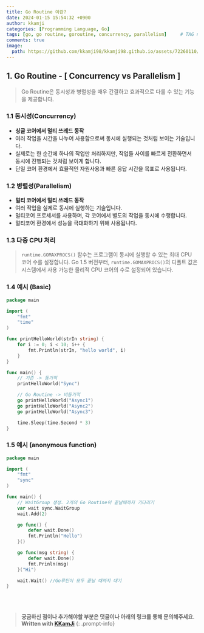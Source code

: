 ```yaml
---
title: Go Routine 이란?
date: 2024-01-15 15:54:32 +0900
author: kkamji
categories: [Programming Language, Go]
tags: [go, go routine, goroutine, concurrency, parallelism]     # TAG names should always be lowercase
comments: true
image:
  path: https://github.com/kkamji98/kkamji98.github.io/assets/72260110/89734e1d-6afb-45dc-a6f9-8da0266bf529
---
```


## 1. Go Routine - [ Concurrency vs Parallelism ]

> Go Routine은 동시성과 병렬성을 매우 간결하고 효과적으로 다룰 수 있는 기능을 제공합니다.  

### 1.1 동시성(Concurrency)

- **싱글 코어에서 멀티 쓰레드 동작**
- 여러 작업을 시간을 나누어 사용함으로써 동시에 실행되는 것처럼 보이는 기술입니다.
- 실제로는 한 순간에 하나의 작업만 처리하지만, 작업들 사이를 빠르게 전환하면서 동시에 진행되는 것처럼 보이게 합니다.
- 단일 코어 환경에서 효율적인 자원사용과 빠른 응답 시간을 목표로 사용됩니다.

### 1.2 병렬성(Parallelism)

- **멀티 코어에서 멀티 쓰레드 동작**
- 여러 작업을 실제로 동시에 실행하는 기술입니다.
- 멀티코어 프로세서를 사용하며, 각 코어에서 별도의 작업을 동시에 수행합니다.
- 멀티코어 환경에서 성능을 극대화하기 위해 사용됩니다.

### 1.3 다중 CPU 처리

> `runtime.GOMAXPROCS()` 함수는 프로그램이 동시에 실행할 수 있는 최대 CPU 코어 수를 설정합니다.
Go 1.5 버전부터, `runtime.GOMAXPROCS()`의 디폴트 값은 시스템에서 사용 가능한 물리적 CPU 코어의 수로 설정되어 있습니다.  

### 1.4 예시 (Basic)

```go
package main

import (
	"fmt"
	"time"
)

func printHelloWorld(strIn string) {
	for i := 0; i < 10; i++ {
		fmt.Println(strIn, "hello world", i)
	}
}

func main() {
	// 기존 -> 동기적
	printHelloWorld("Sync")

	// Go Routine -> 비동기적
	go printHelloWorld("Async1")
	go printHelloWorld("Async2")
	go printHelloWorld("Async3")

	time.Sleep(time.Second * 3)
}
```

### 1.5 예시 (anonymous function)

```go
package main

import (
	"fmt"
	"sync"
)

func main() {
	// WaitGroup 생성. 2개의 Go Routine이 끝날때까지 기다리기
	var wait sync.WaitGroup
	wait.Add(2)

	go func() {
		defer wait.Done()
		fmt.Println("Hello")
	}()

	go func(msg string) {
		defer wait.Done()
		fmt.Prinln(msg)
	}("Hi")

	wait.Wait() //Go루틴이 모두 끝날 때까지 대기
}
```

<br><br>

> **궁금하신 점이나 추가해야할 부분은 댓글이나 아래의 링크를 통해 문의해주세요.**  
> **Written with [KKamJi](https://www.linkedin.com/in/taejikim/)**
{: .prompt-info}
